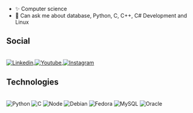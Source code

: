 - ✨ Computer science
- 💬 Can ask me about database, Python, C, C++, C# Development and Linux


<h2>Social</h2>
<div style="display: inline_block"><br/>
<a href="https://www.linkedin.com/in/arthur-rodrigues808">
<img align="center" alt="Linkedin" src="https://img.shields.io/badge/LinkedIn-0077B5?style=for-the-badge&logo=linkedin&logoColor=white"/>
</a>
<a href="https://www.youtube.com/@heartzJnhQ">
<img align="center" alt="Youtube" src="https://img.shields.io/badge/YouTube-FF0000?style=for-the-badge&logo=youtube&logoColor=white"/>
<a href="https://instagram.com/arthur_rodriguesc">
<img align="center" alt="Instagram" src="https://img.shields.io/badge/Instagram-E4405F?style=for-the-badge&logo=instagram&logoColor=white"/>
</a>
</div>


<h2>Technologies</h2>

<div style="display: inline_block"><br/>
<img align="center" alt="Python" src="https://img.shields.io/badge/Python-14354C?style=for-the-badge&logo=python&logoColor=white"/>
<img align="center" alt="C" src="https://img.shields.io/badge/C-00599C?style=for-the-badge&logo=c&logoColor=white"/>
<img align="center" alt="Node" src="https://img.shields.io/badge/Node.js-43853D?style=for-the-badge&logo=node.js&logoColor=white"/>
<img align="center" alt="Debian" src="https://img.shields.io/badge/Debian-A81D33?style=for-the-badge&logo=debian&logoColor=white"/>
<img align="center" alt="Fedora" src="https://img.shields.io/badge/Fedora-294172?style=for-the-badge&logo=fedora&logoColor=white"/>
<img align="center" alt="MySQL" src="https://img.shields.io/badge/MySQL-005C84?style=for-the-badge&logo=mysql&logoColor=white"/>
<img align="center" alt="Oracle" src="https://img.shields.io/badge/Oracle-F80000?style=for-the-badge&logo=Oracle&logoColor=white"/>
</div>


